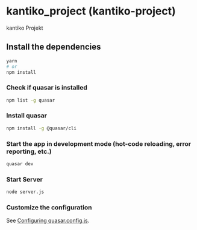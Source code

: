 # kantiko_project (kantiko-project)

kantiko Projekt

## Install the dependencies
```bash
yarn
# or
npm install
```

### Check if quasar is installed 
```bash
npm list -g quasar
```

### Install quasar
```bash
npm install -g @quasar/cli
```

### Start the app in development mode (hot-code reloading, error reporting, etc.)
```bash
quasar dev
```

### Start Server
```bash
node server.js
```

### Customize the configuration
See [Configuring quasar.config.js](https://v2.quasar.dev/quasar-cli-webpack/quasar-config-js).
